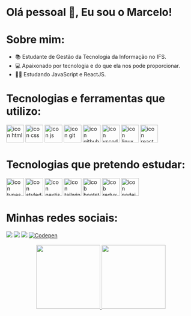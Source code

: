 <h1 align="left">Olá pessoal 👋, Eu sou o Marcelo!</h1>

# Sobre mim:
- 📚 Estudante de Gestão da Tecnologia da Informação no IFS.
- 💻 Apaixonado por tecnologia e do que ela nos pode proporcionar.
- 👨‍💻 Estudando JavaScript e ReactJS.

# Tecnologias e ferramentas que utilizo:
<div>
      <img src="https://skillicons.dev/icons?i=html" width="47px" alt="icon html"/>
      <img src="https://skillicons.dev/icons?i=css" width="47px" alt="icon css"/>
      <img src="https://skillicons.dev/icons?i=js" width="47px" alt="icon js"/>
      <img src="https://skillicons.dev/icons?i=git" width="47px" alt="icon git"/>
      <img src="https://skillicons.dev/icons?i=github" width="47px" alt="icon github"/>
      <img src="https://skillicons.dev/icons?i=vscode" width="47px" alt="icon vscode"/>
      <img src="https://skillicons.dev/icons?i=linux" width="47px" alt="icon linux"/>
      <img src="https://skillicons.dev/icons?i=react" width="47px" alt="icon react"/>
</div>

  
# Tecnologias que pretendo estudar:
<div>
    <img src="https://skillicons.dev/icons?i=ts" width="47px" alt="icon typescript"/>
    <img src="https://skillicons.dev/icons?i=styledcomponents" width="47px" alt="icon styledcomponents"/>
    <img src="https://skillicons.dev/icons?i=nextjs" width="47px" alt="icon nextjs"/>
    <img src="https://skillicons.dev/icons?i=tailwind" width="47px" alt="icon tailwind"/>
    <img src="https://skillicons.dev/icons?i=bootstrap" width="47px" alt="icob bootstrap"/>
    <img src="https://skillicons.dev/icons?i=redux" width="47px" alt="icob redux"/>
    <img src="https://skillicons.dev/icons?i=nodejs" width="47px" alt="icon nodejs"/>
</div>

# Minhas redes sociais:
<div>
  <a href="https://br.linkedin.com/in/marcelo-henrique-d%C3%B3ria-figueiredo-018518187" target="_blank"><img src="https://img.shields.io/badge/-LinkedIn-%230077B5?style=for-the-badge&logo=linkedin&logoColor=white" target="_blank"></a>
  <a href = "mailto:marchenrique99@gmail.com"><img src="https://img.shields.io/badge/-Gmail-%23333?style=for-the-badge&logo=gmail&logoColor=white" target="_blank"></a>
  <a href="https://www.instagram.com/_marcelo.f/?hl=pt-br/" target="_blank"><img src="https://img.shields.io/badge/-Instagram-%23E4405F?style=for-the-badge&logo=instagram&logoColor=white" target="_blank"></a> 
 <a href="https://codepen.io/marcelo-f" target="_blank"><img src="https://img.shields.io/badge/Codepen-000000?style=for-the-badge&logo=codepen&logoColor=white" alt="Codepen" /></a>
</div> </br>

<div align="center">
  <a href="https://github.com/MarceloHenriqueDoriaFigueiredo">
  <img height="170em" src="https://github-readme-stats.vercel.app/api?username=MarceloHenriqueDoriaFigueiredo&show_icons=true&theme=github_dark&include_all_commits=true&count_private=true"/>
  <img height="170em"src="https://github-readme-stats.vercel.app/api/top-langs/?username=MarceloHenriqueDoriaFigueiredo&layout=compact&langs_count=7&theme=github_dark"/>
</div>
